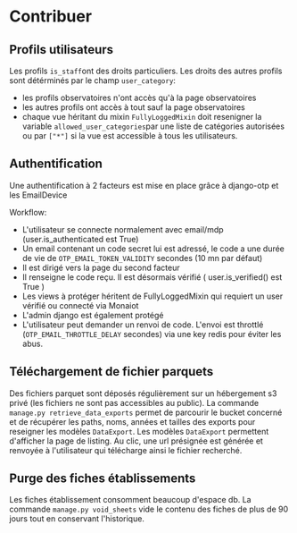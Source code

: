 # Contribuer

## Profils utilisateurs

Les profils `is_staff`ont des droits particuliers.
Les droits des autres profils sont détérminés par le champ `user_category`:
- les profils observatoires n'ont accès qu'à la page observatoires
- les autres profils ont accès à tout sauf la page observatoires
- chaque vue héritant du mixin `FullyLoggedMixin` doit resenigner la variable `allowed_user_categories`par une liste de catégories autorisées ou par 
`["*"]` si la vue est accessible à tous les utilisateurs.

## Authentification

Une authentification à 2 facteurs est mise en place grâce à django-otp et les EmailDevice

Workflow:

- L'utilisateur se connecte normalement avec email/mdp (user.is_authenticated est True)
- Un email contenant un code secret lui est adressé, le code a une durée de vie de `OTP_EMAIL_TOKEN_VALIDITY` secondes (10 mn par défaut)
- Il est dirigé vers la page du second facteur
- Il renseigne le code reçu. Il est désormais vérifié ( user.is_verified() est True )
- Les views à protéger héritent de FullyLoggedMixin qui requiert un user vérifié ou connecté via Monaiot
- L'admin django est également protégé
- L'utilisateur peut demander un renvoi de code. L'envoi est throttlé (`OTP_EMAIL_THROTTLE_DELAY` secondes) via une key redis pour éviter les abus.


## Téléchargement de fichier parquets

 Des fichiers parquet sont déposés régulièrement sur un hébergement s3 privé (les fichiers ne sont pas accessibles au public).
 La commande `manage.py retrieve_data_exports` permet de parcourir le bucket concerné et de récupérer les paths, noms, années
 et tailles des exports pour reseigner les modèles `DataExport`. Les modèles `DataExport`
 permettent d'afficher la page de listing.
 Au clic, une url présignée est générée et renvoyée à l'utilisateur qui télécharge ainsi le fichier recherché.
 
## Purge des fiches établissements

Les fiches établissement consomment beaucoup d'espace db. La commande `manage.py void_sheets` vide le contenu des fiches de plus de 90
jours tout en conservant l'historique.